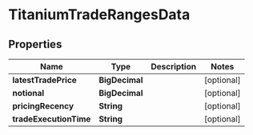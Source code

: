 

# TitaniumTradeRangesData


## Properties

| Name | Type | Description | Notes |
|------------ | ------------- | ------------- | -------------|
|**latestTradePrice** | **BigDecimal** |  |  [optional] |
|**notional** | **BigDecimal** |  |  [optional] |
|**pricingRecency** | **String** |  |  [optional] |
|**tradeExecutionTime** | **String** |  |  [optional] |



